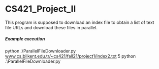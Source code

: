 # CS421_Project_II

This program is supposed to download an index file to obtain a list of text file URLs and download these files in parallel.

##### Example execution
python .\ParallelFileDownloader.py www.cs.bilkent.edu.tr/~cs421/fall21/project1/index2.txt 5
python .\ParallelFileDownloader.py <url> <thread number>

